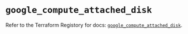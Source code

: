 # `google_compute_attached_disk`

Refer to the Terraform Registory for docs: [`google_compute_attached_disk`](https://registry.terraform.io/providers/hashicorp/google-beta/4.76.0/docs/resources/google_compute_attached_disk).
